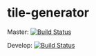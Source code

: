 # tile-generator

Master: [![Build Status](https://travis-ci.org/TerraFactory/tilegenerator.svg?branch=master)](https://travis-ci.org/TerraFactory/tilegenerator)

Develop: [![Build Status](https://travis-ci.org/TerraFactory/tilegenerator.svg?branch=develop)](https://travis-ci.org/TerraFactory/tilegenerator)
